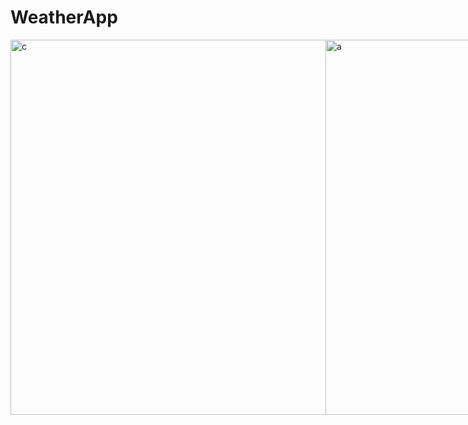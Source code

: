 # WeatherApp
<div style="display: flex; justify-content: space-between;">
  <img src="https://github.com/ChiragGadhvi/WeatherApp/assets/108175344/39957674-0943-4a74-be4f-e80607127b59" alt="c" height="600px margin-right: 20px;">
  <img src="https://github.com/ChiragGadhvi/WeatherApp/assets/108175344/eed01051-49f0-44bd-91d2-eaf5d1458eab" alt="a" height="600px margin-right: 20px;">
  <img src="https://github.com/ChiragGadhvi/WeatherApp/assets/108175344/a7ea76a2-0595-4645-957e-3e0b21f7115f" alt="b" height="600px">
</div>
